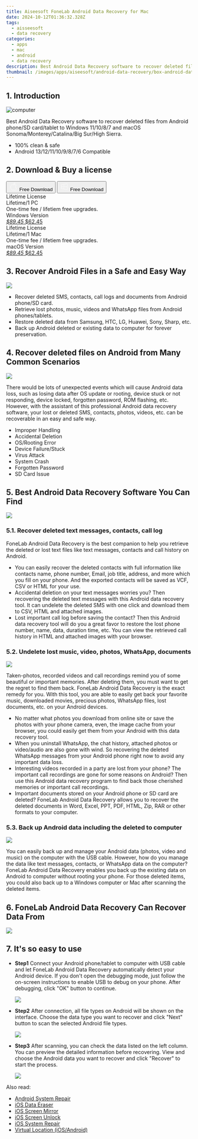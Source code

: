 ```yaml
---
title: Aiseesoft FoneLab Android Data Recovery for Mac
date: 2024-10-12T01:36:32.328Z
tags: 
  - aisseesoft
  - data recovery
categories: 
  - apps
  - mac
  - android
  - data recovery
description: Best Android Data Recovery software to recover deleted files from Android phone/SD card/tablet to Windows 11/10/8/7 and macOS Sonoma/Monterey/Catalina/Big Sur/High Sierra.
thumbnail: /images/apps/aiseesoft/android-data-recovery/box-android-data-recovery-for-mac.png
---
```


## 1. Introduction

![computer](/images/apps/aiseesoft/android-data-recovery/banner.png)

Best Android Data Recovery software to recover deleted files from Android phone/SD card/tablet to Windows 11/10/8/7 and macOS Sonoma/Monterey/Catalina/Big Sur/High Sierra.

- 100% clean & safe
- Android 13/12/11/10/9/8/7/6 Compatible

## 2. Download & Buy a license

<div class="mx-auto flex items-center justify-center space-x-4">
  <button 
  onclick="javascript:window.open('https://secure.2checkout.com/order/cart.php?PRODS=4650704&QTY=1&COUPON=AISEOHC&DESIGN_TYPE=2&SHORT_FORM=1&AFFILIATE=108875', '_blank');
    window.open('https://download.aiseesoft.com/mac/mac-fonelab-for-android.dmg', '_blank');void(0);"
  class="flex flex-row font-bold rounded-lg text-lg w-48 h-16 bg-[#FF8014] text-[#ffffff] items-center justify-center p-2">
    <svg width="24px" height="24px" viewBox="0 0 24 24" xmlns="http://www.w3.org/2000/svg" color="#ffffff" fill="none" stroke="currentColor" stroke-width="3" stroke-linecap="round" stroke-linejoin="round"><path d="M16 2C16.3632 4.17921 14.0879 5.83084 12.8158 6.57142C12.4406 6.78988 12.0172 6.5117 12.0819 6.08234C12.2993 4.63878 13.0941 2.00008 16 2Z" stroke="#f8f7f7" stroke-width="1.5"></path><path d="M9 6.5C9.89676 6.5 10.6905 6.69941 11.2945 6.92013C12.0563 7.19855 12.9437 7.19854 13.7055 6.92012C14.3094 6.6994 15.1032 6.5 15.9999 6.5C17.0852 6.5 18.4649 7.08889 19.4999 8.26666C16 11 17 15.5 20.269 16.6916C19.2253 19.5592 17.2413 21.5 15.4999 21.5C13.9999 21.5 14 20.8 12.5 20.8C11 20.8 11 21.5 9.5 21.5C7 21.5 4 17.5 4 12.5C4 8.5 7 6.5 9 6.5Z" stroke="#f8f7f7" stroke-width="1.5"></path></svg>    
    <span class="font-medium mx-auto">Free Download</span>  
  </button>
  <button 
  onclick="javascript:window.open('https://secure.2checkout.com/order/cart.php?PRODS=4644627&QTY=1&COUPON=AISEOHC&DESIGN_TYPE=2&SHORT_FORM=1&AFFILIATE=108875', '_blank');
    window.open('https://download.aiseesoft.com/fonelab-for-android.exe', '_blank');void(0);"
  class="flex flex-row font-bold rounded-lg text-lg w-48 h-16 bg-[#FF8014] text-[#ffffff] items-center justify-center p-2">
    <svg width="24px" height="24px" viewBox="0 0 24 24" xmlns="http://www.w3.org/2000/svg" color="#ffffff" fill="none" stroke="currentColor" stroke-width="3" stroke-linecap="round" stroke-linejoin="round"><path d="M4 16.9865V7.01353C4 6.71792 4.21531 6.46636 4.50737 6.42072L19.3074 4.10822C19.6713 4.05137 20 4.33273 20 4.70103V19.299C20 19.6673 19.6713 19.9486 19.3074 19.8918L4.50737 17.5793C4.21531 17.5336 4 17.2821 4 16.9865Z" stroke="#f8f7f7" stroke-width="1.5"></path><path d="M4 12H20" stroke="#f8f7f7" stroke-width="1.5"></path><path d="M10.5 5.5V18.5" stroke="#f8f7f7" stroke-width="1.5"></path></svg>
    <span class="font-medium mx-auto">Free Download</span>  
  </button>
</div>

<div class="mx-auto flex items-center justify-center">
  <div class="m-8 grid grid-cols-1 gap-6 xl:grid-cols-2">
    <div class="flex w-full flex-col rounded-2xl bg-[#ffffff] text-[#374151] shadow-xl xl:w-96">
      <div class="flex h-full flex-col p-8">
        <div class="pb-6 text-3xl font-bold">Lifetime License</div>
        <div class="pb-12 text-lg">
          Lifetime/1 PC
          <div class="text-xs">One-time fee / lifetiem free upgrades.</div>
          <div class="text-xs">Windows Version</div>
        </div>
        <div class="flex flex-col gap-3 text-base"></div>
        <div class="flex flex-grow"></div>
        <div class="flex pt-10">
          <a href="https://secure.2checkout.com/order/cart.php?PRODS=4644627&QTY=1&COUPON=AISEOHC&DESIGN_TYPE=2&SHORT_FORM=1&AFFILIATE=108875" class="w-full transform cursor-pointer rounded-lg bg-[#7e22ce] p-3 text-center text-xl font-bold !text-[#ffffff] !no-underline transition-transform hover:bg-purple-800 active:scale-95"> 
           <em class="text-base line-through !text-[#c5c5c5]">$89.45</em>
            $62.45
          </a>
        </div>
      </div>
    </div>
    <div class="flex w-full flex-col rounded-2xl bg-[#ffffff] text-[#374151] shadow-xl xl:w-96">
      <div class="flex h-full flex-col p-8">
        <div class="pb-6 text-3xl font-bold">Lifetime License</div>
        <div class="pb-12 text-lg">
          Lifetime/1 Mac
          <div class="text-xs">One-time fee / lifetiem free upgrades.</div>
          <div class="text-xs">macOS Version</div>
        </div>
        <div class="flex flex-col gap-3 text-base"></div>
        <div class="flex flex-grow"></div>
        <div class="flex pt-10">
          <a href="https://secure.2checkout.com/order/cart.php?PRODS=4650704&QTY=1&COUPON=AISEOHC&DESIGN_TYPE=2&SHORT_FORM=1&AFFILIATE=108875" class="w-full transform cursor-pointer rounded-lg bg-[#7e22ce] p-3 text-center text-xl font-bold !text-[#ffffff] !no-underline transition-transform hover:bg-purple-800 active:scale-95">
           <em class="text-base line-through !text-[#c5c5c5]">$89.45</em>
            $62.45
          </a>
        </div>
      </div>
    </div>   
  </div>
</div>

## 3. Recover Android Files in a Safe and Easy Way

![](/images/apps/aiseesoft/android-data-recovery/recovery-easy-way.png)

- Recover deleted SMS, contacts, call logs and documents from Android phone/SD card.
- Retrieve lost photos, music, videos and WhatsApp files from Android phones/tablets.
- Restore deleted data from Samsung, HTC, LG, Huawei, Sony, Sharp, etc.
- Back up Android deleted or existing data to computer for forever preservation.

## 4. Recover deleted files on Android from Many Common Scenarios

![](/images/apps/aiseesoft/android-data-recovery/recover-deleted-files.png)

There would be lots of unexpected events which will cause Android data loss, such as losing data after OS update or rooting, device stuck or not responding, device locked, forgotten password, ROM flashing, etc. However, with the assistant of this professional Android data recovery software, your lost or deleted SMS, contacts, photos, videos, etc. can be recoverable in an easy and safe way.

- Improper Handling 
- Accidental Deletion 
- OS/Rooting Error 
- Device Failure/Stuck 
- Virus Attack 
- System Crash 
- Forgotten Password 
- SD Card Issue

## 5. Best Android Data Recovery Software You Can Find

![](/images/apps/aiseesoft/android-data-recovery/recover-deleted-text.png)

### 5.1. Recover deleted text messages, contacts, call log

FoneLab Android Data Recovery is the best companion to help you retrieve the deleted or lost text files like text messages, contacts and call history on Android.

- You can easily recover the deleted contacts with full information like contacts name, phone number, Email, job title, address, and more which you fill on your phone. And the exported contacts will be saved as VCF, CSV or HTML for your use.
- Accidental deletion on your text messages worries you? Then recovering the deleted text messages with this Android data recovery tool. It can undelete the deleted SMS with one click and download them to CSV, HTML and attached images.
- Lost important call log before saving the contact? Then this Android data recovery tool will do you a great favor to restore the lost phone number, name, data, duration time, etc. You can view the retrieved call history in HTML and attached images with your browser.

### 5.2. Undelete lost music, video, photos, WhatsApp, documents

![](/images/apps/aiseesoft/android-data-recovery/undelete-media-files.png)

Taken-photos, recorded videos and call recordings remind you of some beautiful or important memories. After deleting them, you must want to get the regret to find them back. FoneLab Android Data Recovery is the exact remedy for you. With this tool, you are able to easily get back your favorite music, downloaded movies, precious photos, WhatsApp files, lost documents, etc. on your Android devices.

- No matter what photos you download from online site or save the photos with your phone camera, even, the image cache from your browser, you could easily get them from your Android with this data recovery tool.
- When you uninstall WhatsApp, the chat history, attached photos or video/audio are also gone with wind. So recovering the deleted WhatsApp messages from your Android phone right now to avoid any important data loss.
- Interesting videos recorded in a party are lost from your phone? The important call recordings are gone for some reasons on Android? Then use this Android data recovery program to find back those cherished memories or important call recordings.
- Important documents stored on your Android phone or SD card are deleted? FoneLab Android Data Recovery allows you to recover the deleted documents in Word, Excel, PPT, PDF, HTML, Zip, RAR or other formats to your computer.

### 5.3. Back up Android data including the deleted to computer

![](/images/apps/aiseesoft/android-data-recovery/backup-android-data.png)

You can easily back up and manage your Android data (photos, video and music) on the computer with the USB cable. However, how do you manage the data like text messages, contacts, or WhatsApp data on the computer? FoneLab Android Data Recovery enables you back up the existing data on Android to computer without rooting your phone. For those deleted items, you could also back up to a Windows computer or Mac after scanning the deleted items.

## 6. FoneLab Android Data Recovery Can Recover Data From

![](/images/apps/aiseesoft/android-data-recovery/recovery-from.png)

## 7. It's so easy to use

- **Step1** Connect your Android phone/tablet to computer with USB cable and let FoneLab Android Data Recovery automatically detect your Android device. If you don't open the debugging mode, just follow the on-screen instructions to enable USB to debug on your phone. After debugging, click "OK" button to continue.

    ![](/images/apps/aiseesoft/android-data-recovery/android-connection.jpg)

- **Step2** After connection, all file types on Android will be shown on the interface. Choose the data type you want to recover and click "Next" button to scan the selected Android file types.

    ![](/images/apps/aiseesoft/android-data-recovery/select-android-files.jpg)

- **Step3** After scanning, you can check the data listed on the left column. You can preview the detailed information before recovering. View and choose the Android data you want to recover and click "Recover" to start the process.

    ![](/images/apps/aiseesoft/android-data-recovery/recover-files-from-samsung.jpg)

<ins class="adsbygoogle"
    style="display:block"
    data-ad-format="autorelaxed"
    data-ad-client="ca-pub-7571918770474297"
    data-ad-slot="1223367746"></ins>

<span class="atpl-alsoreadstyle">Also read:</span>
<div><ul>
<li><a href="https://tools.techidaily.com/wondershare/drfone/android-repair/"><u>Android System Repair</u></a></li>
<li><a href="https://tools.techidaily.com/wondershare/drfone/ios-data-eraser/"><u>iOS Data Eraser</u></a></li>
<li><a href="https://tools.techidaily.com/wondershare/drfone/ios-screen-mirror/"><u>iOS Screen Mirror</u></a></li>
<li><a href="https://tools.techidaily.com/wondershare/drfone/iphone-unlock/"><u>iOS Screen Unlock </u></a></li>
<li><a href="https://tools.techidaily.com/wondershare/drfone/ios-system-repair/"><u>iOS System Repair</u></a></li>
<li><a href="https://tools.techidaily.com/wondershare/drfone/virtual-location-changer/"><u>Virtual Location (iOS/Android)</u></a></li>
</ul></div>

